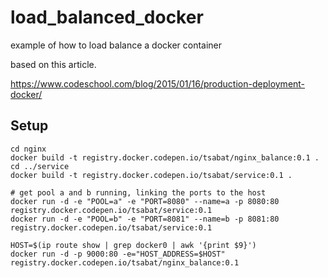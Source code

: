 # load_balanced_docker
example of how to load balance a docker container

based on this article.

https://www.codeschool.com/blog/2015/01/16/production-deployment-docker/

## Setup

```
cd nginx
docker build -t registry.docker.codepen.io/tsabat/nginx_balance:0.1 .
cd ../service
docker build -t registry.docker.codepen.io/tsabat/service:0.1 .

# get pool a and b running, linking the ports to the host
docker run -d -e "POOL=a" -e "PORT=8080" --name=a -p 8080:80 registry.docker.codepen.io/tsabat/service:0.1
docker run -d -e "POOL=b" -e "PORT=8081" --name=b -p 8081:80 registry.docker.codepen.io/tsabat/service:0.1

HOST=$(ip route show | grep docker0 | awk '{print $9}')
docker run -d -p 9000:80 -e="HOST_ADDRESS=$HOST" registry.docker.codepen.io/tsabat/nginx_balance:0.1
```
